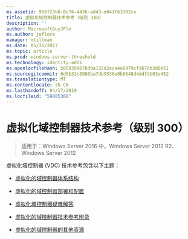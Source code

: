 ```yaml
---
ms.assetid: 956f23b8-0c74-4436-ad43-e041f63302ce
title: 虚拟化域控制器技术参考（级别 300）
description: ''
author: MicrosoftGuyJFlo
ms.author: joflore
manager: mtillman
ms.date: 05/31/2017
ms.topic: article
ms.prod: windows-server-threshold
ms.technology: identity-adds
ms.openlocfilehash: 505939967bd9a132d2eca4e6979cf3676b3d8e51
ms.sourcegitcommit: 0d0b32c8986ba7db9536e0b8648d4ddf9b03e452
ms.translationtype: MT
ms.contentlocale: zh-CN
ms.lasthandoff: 04/17/2019
ms.locfileid: "59885388"
---
```

# <a name="virtualized-domain-controller-technical-reference-level-300"></a>虚拟化域控制器技术参考（级别 300）

>适用于：Windows Server 2016 中，Windows Server 2012 R2、 Windows Server 2012

虚拟化域控制器 (VDC) 技术参考包含以下主题：  
  
-   [虚拟化的域控制器体系结构](../../../ad-ds/get-started/virtual-dc/Virtualized-Domain-Controller-Architecture.md)  
  
-   [虚拟化的域控制器部署和配置](../../../ad-ds/get-started/virtual-dc/Virtualized-Domain-Controller-Deployment-and-Configuration.md)  
  
-   [虚拟化域控制器疑难解答](../../../ad-ds/manage/virtual-dc/Virtualized-Domain-Controller-Troubleshooting.md)  
  
-   [虚拟化的域控制器技术参考附录](../../../ad-ds/reference/virtual-dc/Virtualized-Domain-Controller-Technical-Reference-Appendix.md)  
  
-   [虚拟化的域控制器的其他资源](../../../ad-ds/reference/virtual-dc/Virtualized-Domain-Controller-Additional-Resources.md)  
  

